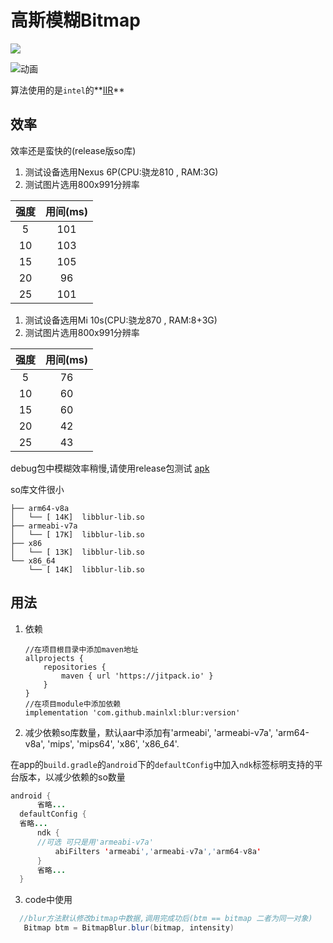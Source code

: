 # 高斯模糊Bitmap

[![](https://jitpack.io/v/mainlxl/blur.svg)](https://jitpack.io/#mainlxl/blur)

![动画](/image/donghua.gif)

算法使用的是`intel`的**[IIR](https://software.intel.com/en-us/articles/iir-gaussian-blur-filter-implementation-using-intel-advanced-vector-extensions)**

## 效率
效率还是蛮快的(release版so库)
1. 测试设备选用Nexus 6P(CPU:骁龙810 , RAM:3G)
2. 测试图片选用800x991分辨率

| 强度 | 用间(ms) |
|:---:|:---:|
| 5  |   101 |
| 10 |   103 |
| 15 |   105 |
| 20 |   96  |
| 25 |   101 |

1. 测试设备选用Mi 10s(CPU:骁龙870 , RAM:8+3G)
3. 测试图片选用800x991分辨率

| 强度 | 用间(ms) |
|:---:|:---:|
| 5  |   76 |
| 10 |   60 |
| 15 |   60 |
| 20 |   42  |
| 25 |   43 |

debug包中模糊效率稍慢,请使用release包测试 [apk](/app.apk)

so库文件很小
```shell
├── arm64-v8a
│   └── [ 14K]  libblur-lib.so
├── armeabi-v7a
│   └── [ 17K]  libblur-lib.so
├── x86
│   └── [ 13K]  libblur-lib.so
└── x86_64
    └── [ 14K]  libblur-lib.so
```

## 用法
1. 依赖<br/>

    ```
    //在项目根目录中添加maven地址
    allprojects {
        repositories {
            maven { url 'https://jitpack.io' }
        }
    }
    //在项目module中添加依赖
    implementation 'com.github.mainlxl:blur:version'
    ```

2. 减少依赖so库数量，默认aar中添加有'armeabi', 'armeabi-v7a', 'arm64-v8a', 'mips', 'mips64', 'x86', 'x86_64'.

  在app的`build.gradle`的`android`下的`defaultConfig`中加入`ndk`标签标明支持的平台版本，以减少依赖的so数量<br/>
  

  ```java
  android {
    	省略...
    defaultConfig {
  	省略...
        ndk {
  		//可选 可只是用'armeabi-v7a'
            abiFilters 'armeabi','armeabi-v7a','arm64-v8a'
        }
        省略...
    }
  ```

3. code中使用

  ```java
  	//blur方法默认修改bitmap中数据,调用完成功后(btm == bitmap 二者为同一对象)
  	 Bitmap btm = BitmapBlur.blur(bitmap, intensity)
  ```
